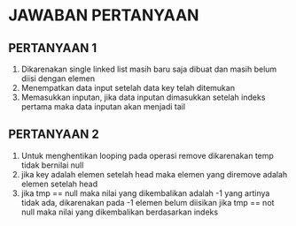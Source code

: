 # JAWABAN PERTANYAAN

## PERTANYAAN 1
1. Dikarenakan single linked list masih baru saja dibuat dan masih belum diisi dengan elemen
2. Menempatkan data input setelah data key telah ditemukan
3. Memasukkan inputan, jika data inputan dimasukkan setelah indeks pertama maka data inputan akan menjadi tail

## PERTANYAAN 2
1. Untuk menghentikan looping pada operasi remove dikarenakan temp tidak bernilai null
2. jika key adalah elemen setelah head maka elemen yang diremove adalah elemen setelah head
3. jika tmp == null maka nilai yang dikembalikan adalah -1 yang artinya tidak ada, dikarenakan pada -1 elemen belum diisikan
jika tmp == not null maka nilai yang dikembalikan berdasarkan indeks